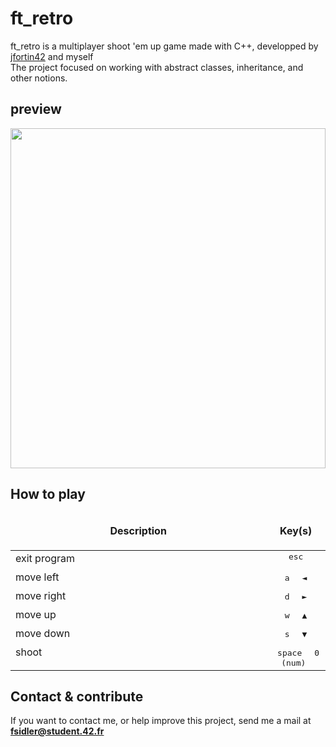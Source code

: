 # ft_retro
ft_retro is a multiplayer shoot 'em up game made with C++, developped by <a href="https://github.com/jfortin42">jfortin42</a> and myself <br />
The project focused on working with abstract classes, inheritance, and other notions.

## preview

<img align="center"
src="https://raw.githubusercontent.com/Kikoman90/ft_retro/tree/master/resources/ft_retro_1.gif?raw=true" width="100%" height="544px" />

## How to play

<table width="100%">
<thead>
<tr>
<td width="65%" height="60px" align="center" cellpadding="0">
<strong>Description</strong>
</td>
<td width="15%" align="center" cellpadding="0">
<span style="width:70px">&nbsp;</span><strong>Key(s)</strong><span style="width:50px">&nbsp;</span>
</td>
</tr>
</thead>
<tbody>
<tr>
<td valign="top" height="30px">exit program</td>
<td valign="top" align="center"><kbd>&nbsp;esc&nbsp;</kbd></td>
</tr>
<tr>
<td valign="top" height="30px">move left</td>
<td valign="top" align="center"><kbd>&nbsp;a&nbsp;</kbd> <kbd>&nbsp;◄&nbsp;</kbd></td>
</tr>
<tr>
<td valign="top" height="30px">move right</td>
<td valign="top" align="center"><kbd>&nbsp;d&nbsp;</kbd> <kbd>&nbsp;►&nbsp;</kbd></td>
</tr>
<tr>
<td valign="top" height="30px">move up</td>
<td valign="top" align="center"><kbd>&nbsp;w&nbsp;</kbd> <kbd>&nbsp;▲&nbsp;</kbd></td>
</tr>
<tr>
<td valign="top" height="30px">move down</td>
<td valign="top" align="center"><kbd>&nbsp;s&nbsp;</kbd> <kbd>&nbsp;▼&nbsp;</kbd></td>
</tr>
<tr>
<td valign="top" height="30px">shoot</td>
<td valign="top" align="center"><kbd>&nbsp;space&nbsp;</kbd> <kbd>&nbsp;0 (num)&nbsp;</kbd></td>
</tr>
</tbody>
</table>

## Contact & contribute

If you want to contact me, or help improve this project, send me a mail at **fsidler@student.42.fr**
